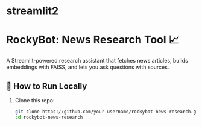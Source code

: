 # streamlit2
# RockyBot: News Research Tool 📈

A Streamlit-powered research assistant that fetches news articles, builds embeddings with FAISS, and lets you ask questions with sources.

## 🚀 How to Run Locally

1. Clone this repo:
   ```bash
   git clone https://github.com/your-username/rockybot-news-research.git
   cd rockybot-news-research
